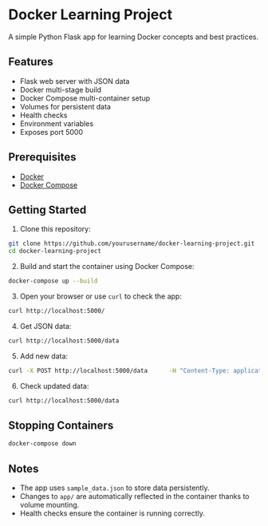 # Docker Learning Project

A simple Python Flask app for learning Docker concepts and best practices.

## Features

- Flask web server with JSON data
- Docker multi-stage build
- Docker Compose multi-container setup
- Volumes for persistent data
- Health checks
- Environment variables
- Exposes port 5000

## Prerequisites

- [Docker](https://docs.docker.com/get-docker/)
- [Docker Compose](https://docs.docker.com/compose/install/)

## Getting Started

1. Clone this repository:

```bash
git clone https://github.com/yourusername/docker-learning-project.git
cd docker-learning-project
```

2. Build and start the container using Docker Compose:

```bash
docker-compose up --build
```

3. Open your browser or use `curl` to check the app:

```bash
curl http://localhost:5000/
```

4. Get JSON data:

```bash
curl http://localhost:5000/data
```

5. Add new data:

```bash
curl -X POST http://localhost:5000/data      -H "Content-Type: application/json"      -d '{"id": 3, "name": "Charlie"}'
```

6. Check updated data:

```bash
curl http://localhost:5000/data
```

## Stopping Containers

```bash
docker-compose down
```

## Notes

- The app uses `sample_data.json` to store data persistently.
- Changes to `app/` are automatically reflected in the container thanks to volume mounting.
- Health checks ensure the container is running correctly.
